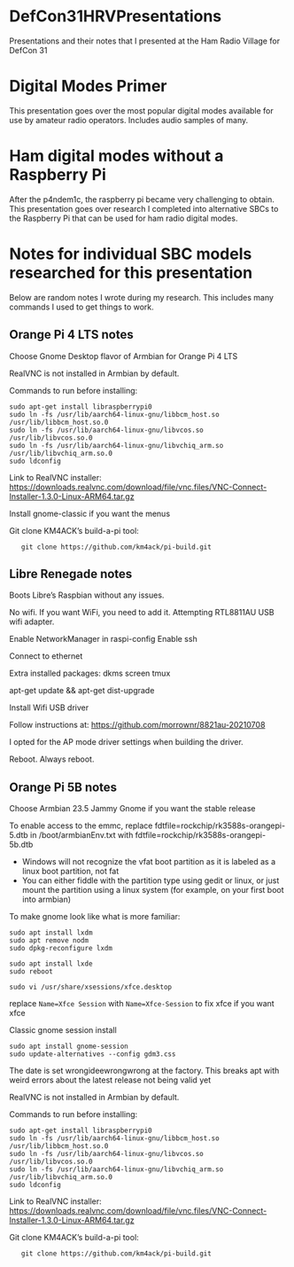 # DefCon31HRVPresentations
Presentations and their notes that I presented at the Ham Radio Village for DefCon 31

# Digital Modes Primer
This presentation goes over the most popular digital modes available for use by amateur radio operators. Includes audio samples of many.

# Ham digital modes without a Raspberry Pi
After the p4ndem1c, the raspberry pi became very challenging to obtain. This presentation goes over research I completed into alternative SBCs to the Raspberry Pi that can be used for ham radio digital modes.

# Notes for individual SBC models researched for this presentation
Below are random notes I wrote during my research. This includes many commands I used to get things to work. 

## Orange Pi 4 LTS notes

Choose Gnome Desktop flavor of Armbian for Orange Pi 4 LTS

RealVNC is not installed in Armbian by default.

Commands to run before installing:

```
sudo apt-get install libraspberrypi0
sudo ln -fs /usr/lib/aarch64-linux-gnu/libbcm_host.so /usr/lib/libbcm_host.so.0 
sudo ln -fs /usr/lib/aarch64-linux-gnu/libvcos.so /usr/lib/libvcos.so.0
sudo ln -fs /usr/lib/aarch64-linux-gnu/libvchiq_arm.so /usr/lib/libvchiq_arm.so.0
sudo ldconfig
```

Link to RealVNC installer: https://downloads.realvnc.com/download/file/vnc.files/VNC-Connect-Installer-1.3.0-Linux-ARM64.tar.gz

Install gnome-classic if you want the menus

Git clone KM4ACK’s build-a-pi tool: 
```
   git clone https://github.com/km4ack/pi-build.git
```

## Libre Renegade notes

Boots Libre’s Raspbian without any issues. 

No wifi. If you want WiFi, you need to add it. Attempting RTL8811AU USB wifi adapter.

Enable NetworkManager in raspi-config
Enable ssh

Connect to ethernet

Extra installed packages:
dkms
screen
tmux

apt-get update && apt-get dist-upgrade

Install Wifi USB driver

Follow instructions at: https://github.com/morrownr/8821au-20210708 

I opted for the AP mode driver settings when building the driver.

Reboot. Always reboot.

## Orange Pi 5B notes

Choose Armbian 23.5 Jammy Gnome if you want the stable release

To enable access to the emmc, replace fdtfile=rockchip/rk3588s-orangepi-5.dtb in /boot/armbianEnv.txt with fdtfile=rockchip/rk3588s-orangepi-5b.dtb
  - Windows will not recognize the vfat boot partition as it is labeled as a linux boot partition, not fat
  - You can either fiddle with the partition type using gedit or linux, or just mount the partition using a linux system (for example, on your first boot into armbian)

To make gnome look like what is more familiar:

```
sudo apt install lxdm
sudo apt remove nodm
sudo dpkg-reconfigure lxdm

sudo apt install lxde
sudo reboot

sudo vi /usr/share/xsessions/xfce.desktop
```

replace `Name=Xfce Session` with `Name=Xfce-Session` to fix xfce if you want xfce

Classic gnome session install

```
sudo apt install gnome-session
sudo update-alternatives --config gdm3.css
```

The date is set wrongideewrongwrong at the factory. This breaks apt with weird errors about the latest release not being valid yet

RealVNC is not installed in Armbian by default.

Commands to run before installing:

```
sudo apt-get install libraspberrypi0
sudo ln -fs /usr/lib/aarch64-linux-gnu/libbcm_host.so /usr/lib/libbcm_host.so.0 
sudo ln -fs /usr/lib/aarch64-linux-gnu/libvcos.so /usr/lib/libvcos.so.0
sudo ln -fs /usr/lib/aarch64-linux-gnu/libvchiq_arm.so /usr/lib/libvchiq_arm.so.0
sudo ldconfig
```

Link to RealVNC installer: https://downloads.realvnc.com/download/file/vnc.files/VNC-Connect-Installer-1.3.0-Linux-ARM64.tar.gz

Git clone KM4ACK’s build-a-pi tool: 
```
   git clone https://github.com/km4ack/pi-build.git
```
